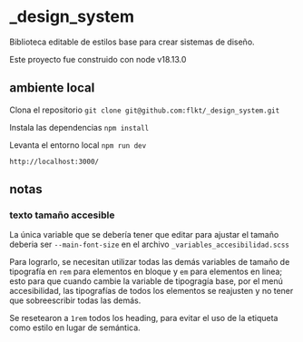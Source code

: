 # _design_system

Biblioteca editable de estilos base para crear sistemas de diseño. 

Este proyecto fue construido con node v18.13.0


## ambiente local
Clona el repositorio
`git clone git@github.com:flkt/_design_system.git`

Instala las dependencias
`npm install`

Levanta el entorno local
`npm run dev`

`http://localhost:3000/`


## notas

### texto tamaño accesible
La única variable que se debería tener que editar para ajustar el tamaño deberia ser `--main-font-size` en el archivo `_variables_accesibilidad.scss`

Para lograrlo, se necesitan utilizar todas las demás variables de tamaño de tipografía en `rem` para elementos en bloque y `em` para elementos en linea; esto para que cuando cambie la variable de tipogragía base, por el menú accesibilidad, las tipografías de todos los elementos se reajusten y no tener que sobreescribir todas las demás.

Se resetearon a `1rem` todos los heading, para evitar el uso de la etiqueta como estilo en lugar de semántica.
